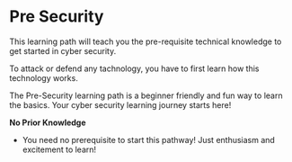 # Pre Security

This learning path will teach you the pre-requisite technical knowledge to get started in cyber security.

To attack or defend any tachnology, you have to first learn how this technology works.

The Pre-Security learning path is a beginner friendly and fun way to learn the basics. Your cyber security learning journey starts here!

**No Prior Knowledge**
- You need no prerequisite to start this pathway! Just enthusiasm and excitement to learn!